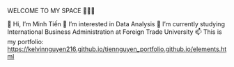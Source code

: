 WELCOME TO MY SPACE 🥰🥰🥰

👋 Hi, I’m Minh Tiến
👀 I’m interested in Data Analysis
🌱 I’m currently studying International Business Administration at Foreign Trade University
📫 This is my portfolio: https://kelvinnguyen216.github.io/tiennguyen_portfolio.github.io/elements.html


